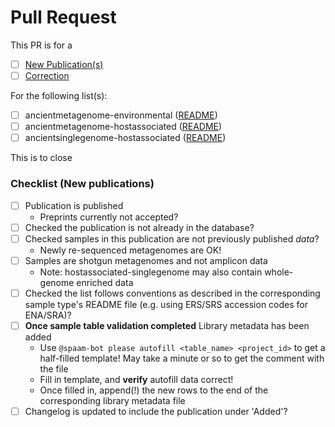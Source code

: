 # Pull Request

This PR is for a

- [ ] [New Publication(s)](#new-publication)
- [ ] [Correction](#correction)

For the following list(s):

- [ ] ancientmetagenome-environmental ([README](https://github.com/SPAAM-workshop/AncientMetagenomeDir/tree/master/ancientmetagenome-environmental))
- [ ] ancientmetagenome-hostassociated ([README](https://github.com/SPAAM-workshop/AncientMetagenomeDir/tree/master/ancientmetagenome-hostassociated))
- [ ] ancientsinglegenome-hostassociated ([README](https://github.com/SPAAM-workshop/AncientMetagenomeDir/tree/master/ancientsinglegenome-hostassociated))

This is to close <!-- REPLACE this comment (including the < > symbols) with a hashtag and the corresponding issue number here, e.g. #10 -->

### Checklist (New publications)

- [ ] Publication is published
  - Preprints currently not accepted?
- [ ] Checked the publication is not already in the database?
- [ ] Checked samples in this publication are not previously published _data_?
  - Newly re-sequenced metagenomes are OK!
- [ ] Samples are shotgun metagenomes and not amplicon data
  - Note: hostassociated-singlegenome may also contain whole-genome enriched data
- [ ] Checked the list follows conventions as described in the corresponding sample type's README file (e.g. using ERS/SRS accession codes for ENA/SRA)?
- [ ] **Once sample table validation completed** Library metadata has been added
  - Use `@spaam-bot please autofill <table_name> <project_id>` to get a half-filled template! May take a minute or so to get the comment with the file
  - Fill in template, and **verify** autofill data correct!
  - Once filled in, append(!) the new rows to the end of the corresponding library metadata file
- [ ] Changelog is updated to include the publication under 'Added'?
